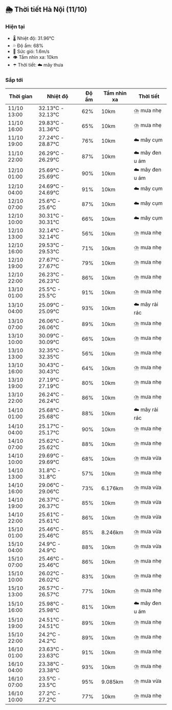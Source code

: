 ## 🌦️ Thời tiết Hà Nội (11/10)

### Hiện tại

- 🌡️ Nhiệt độ: 31.96℃
- 💦 Độ ẩm: 68%
- 💨 Sức gió: 1.6m/s
- 👁️ Tầm nhìn xa: 10km
- ☂️ Thời tiết: ☁️ mây thưa

### Sắp tới

| Thời gian | Nhiệt độ | Độ ẩm | Tầm nhìn xa | Thời tiết |
| --- | --- | --- | --- | --- |
| 11/10 13:00 | 32.13℃ - 32.13℃ | 62% | 10km | ⛈️ mưa nhẹ |
| 11/10 16:00 | 29.83℃ - 31.36℃ | 65% | 10km | ⛈️ mưa nhẹ |
| 11/10 19:00 | 27.24℃ - 28.87℃ | 76% | 10km | ☁️ mây cụm |
| 11/10 22:00 | 26.29℃ - 26.29℃ | 87% | 10km | ☁️ mây đen u ám |
| 12/10 01:00 | 25.69℃ - 25.69℃ | 90% | 10km | ☁️ mây đen u ám |
| 12/10 04:00 | 24.69℃ - 24.69℃ | 91% | 10km | ☁️ mây cụm |
| 12/10 07:00 | 25.6℃ - 25.6℃ | 87% | 10km | ☁️ mây cụm |
| 12/10 10:00 | 30.31℃ - 30.31℃ | 66% | 10km | ☁️ mây cụm |
| 12/10 13:00 | 32.14℃ - 32.14℃ | 56% | 10km | ⛈️ mưa nhẹ |
| 12/10 16:00 | 29.53℃ - 29.53℃ | 71% | 10km | ⛈️ mưa nhẹ |
| 12/10 19:00 | 27.67℃ - 27.67℃ | 79% | 10km | ⛈️ mưa nhẹ |
| 12/10 22:00 | 26.23℃ - 26.23℃ | 86% | 10km | ⛈️ mưa nhẹ |
| 13/10 01:00 | 25.5℃ - 25.5℃ | 91% | 10km | ⛈️ mưa nhẹ |
| 13/10 04:00 | 25.09℃ - 25.09℃ | 93% | 10km | ☁️ mây rải rác |
| 13/10 07:00 | 26.06℃ - 26.06℃ | 89% | 10km | ⛈️ mưa nhẹ |
| 13/10 10:00 | 30.09℃ - 30.09℃ | 66% | 10km | ⛈️ mưa nhẹ |
| 13/10 13:00 | 32.35℃ - 32.35℃ | 56% | 10km | ⛈️ mưa nhẹ |
| 13/10 16:00 | 30.43℃ - 30.43℃ | 64% | 10km | ⛈️ mưa nhẹ |
| 13/10 19:00 | 27.19℃ - 27.19℃ | 80% | 10km | ⛈️ mưa nhẹ |
| 13/10 22:00 | 26.24℃ - 26.24℃ | 86% | 10km | ⛈️ mưa nhẹ |
| 14/10 01:00 | 25.68℃ - 25.68℃ | 88% | 10km | ☁️ mây rải rác |
| 14/10 04:00 | 25.17℃ - 25.17℃ | 90% | 10km | ⛈️ mưa nhẹ |
| 14/10 07:00 | 25.62℃ - 25.62℃ | 88% | 10km | ⛈️ mưa nhẹ |
| 14/10 10:00 | 29.69℃ - 29.69℃ | 68% | 10km | ⛈️ mưa vừa |
| 14/10 13:00 | 31.8℃ - 31.8℃ | 57% | 10km | ⛈️ mưa nhẹ |
| 14/10 16:00 | 29.06℃ - 29.06℃ | 73% | 6.176km | ⛈️ mưa vừa |
| 14/10 19:00 | 26.37℃ - 26.37℃ | 85% | 10km | ⛈️ mưa vừa |
| 14/10 22:00 | 25.61℃ - 25.61℃ | 86% | 10km | ⛈️ mưa vừa |
| 15/10 01:00 | 25.46℃ - 25.46℃ | 85% | 8.246km | ⛈️ mưa vừa |
| 15/10 04:00 | 24.9℃ - 24.9℃ | 88% | 10km | ⛈️ mưa vừa |
| 15/10 07:00 | 25.46℃ - 25.46℃ | 86% | 10km | ⛈️ mưa nhẹ |
| 15/10 10:00 | 26.02℃ - 26.02℃ | 83% | 10km | ⛈️ mưa nhẹ |
| 15/10 13:00 | 26.57℃ - 26.57℃ | 77% | 10km | ⛈️ mưa nhẹ |
| 15/10 16:00 | 25.98℃ - 25.98℃ | 81% | 10km | ☁️ mây đen u ám |
| 15/10 19:00 | 24.51℃ - 24.51℃ | 89% | 10km | ⛈️ mưa nhẹ |
| 15/10 22:00 | 24.2℃ - 24.2℃ | 89% | 10km | ⛈️ mưa nhẹ |
| 16/10 01:00 | 23.63℃ - 23.63℃ | 91% | 10km | ⛈️ mưa nhẹ |
| 16/10 04:00 | 23.38℃ - 23.38℃ | 93% | 10km | ⛈️ mưa nhẹ |
| 16/10 07:00 | 23.5℃ - 23.5℃ | 95% | 9.085km | ⛈️ mưa vừa |
| 16/10 10:00 | 27.2℃ - 27.2℃ | 77% | 10km | ⛈️ mưa nhẹ |

